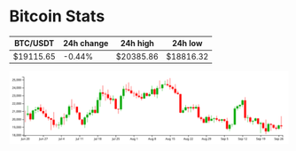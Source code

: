 # Bitcoin Stats

BTC/USDT|24h change|24h high|24h low|
|---|---|---|---|
|$19115.65|-0.44%|$20385.86|$18816.32|

<img src="./chart.svg">
